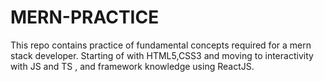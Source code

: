 # MERN-PRACTICE

This repo contains practice of fundamental concepts required for a mern stack developer.
Starting of with HTML5,CSS3 and moving to interactivity with JS and TS , and framework knowledge using ReactJS. 
